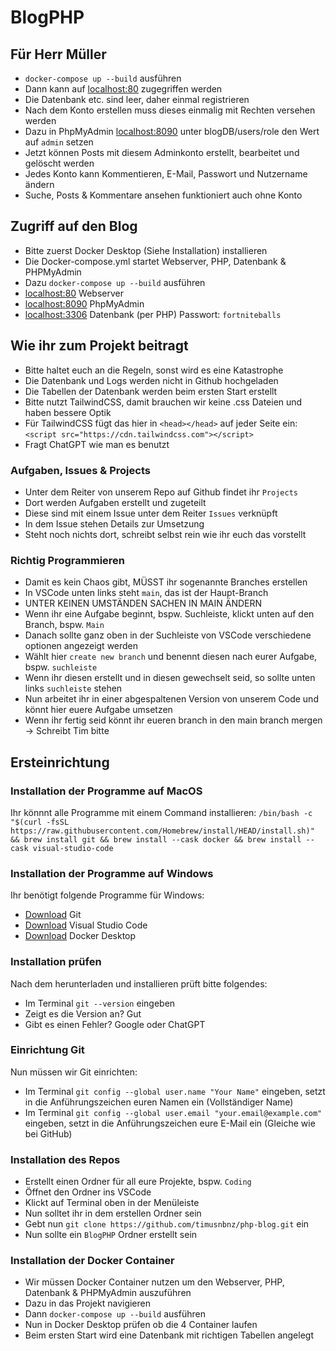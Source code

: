 # BlogPHP

## Für Herr Müller

- `docker-compose up --build` ausführen
- Dann kann auf [localhost:80](http://localhost:80) zugegriffen werden
- Die Datenbank etc. sind leer, daher einmal registrieren
- Nach dem Konto erstellen muss dieses einmalig mit Rechten versehen werden
- Dazu in PhpMyAdmin [localhost:8090](http://localhost:8090) unter blogDB/users/role den Wert auf `admin` setzen
- Jetzt können Posts mit diesem Adminkonto erstellt, bearbeitet und gelöscht werden
- Jedes Konto kann Kommentieren, E-Mail, Passwort und Nutzername ändern
- Suche, Posts & Kommentare ansehen funktioniert auch ohne Konto

## Zugriff auf den Blog

- Bitte zuerst Docker Desktop (Siehe Installation) installieren
- Die Docker-compose.yml startet Webserver, PHP, Datenbank & PHPMyAdmin
- Dazu `docker-compose up --build` ausführen
- [localhost:80](http://localhost:80) Webserver
- [localhost:8090](http://localhost:8090) PhpMyAdmin
- [localhost:3306](http://localhost:3306) Datenbank (per PHP) Passwort: `fortniteballs`

## Wie ihr zum Projekt beitragt

- Bitte haltet euch an die Regeln, sonst wird es eine Katastrophe
- Die Datenbank und Logs werden nicht in Github hochgeladen
- Die Tabellen der Datenbank werden beim ersten Start erstellt
- Bitte nutzt TailwindCSS, damit brauchen wir keine .css Dateien und haben bessere Optik
- Für TailwindCSS fügt das hier in `<head></head>` auf jeder Seite ein: `<script src="https://cdn.tailwindcss.com"></script>`
- Fragt ChatGPT wie man es benutzt

### Aufgaben, Issues & Projects

- Unter dem Reiter von unserem Repo auf Github findet ihr `Projects`
- Dort werden Aufgaben erstellt und zugeteilt
- Diese sind mit einem Issue unter dem Reiter `Issues` verknüpft
- In dem Issue stehen Details zur Umsetzung
- Steht noch nichts dort, schreibt selbst rein wie ihr euch das vorstellt

### Richtig Programmieren

- Damit es kein Chaos gibt, MÜSST ihr sogenannte Branches erstellen
- In VSCode unten links steht `main`, das ist der Haupt-Branch
- UNTER KEINEN UMSTÄNDEN SACHEN IN MAIN ÄNDERN
- Wenn ihr eine Aufgabe beginnt, bspw. Suchleiste, klickt unten auf den Branch, bspw. `Main`
- Danach sollte ganz oben in der Suchleiste von VSCode verschiedene optionen angezeigt werden
- Wählt hier `create new branch` und benennt diesen nach eurer Aufgabe, bspw. `suchleiste`
- Wenn ihr diesen erstellt und in diesen gewechselt seid, so sollte unten links `suchleiste` stehen
- Nun arbeitet ihr in einer abgespaltenen Version von unserem Code und könnt hier euere Aufgabe umsetzen
- Wenn ihr fertig seid könnt ihr eueren branch in den main branch mergen -> Schreibt Tim bitte

## Ersteinrichtung

### Installation der Programme auf MacOS

Ihr könnnt alle Programme mit einem Command installieren: `/bin/bash -c "$(curl -fsSL https://raw.githubusercontent.com/Homebrew/install/HEAD/install.sh)" && brew install git && brew install --cask docker && brew install --cask visual-studio-code`

### Installation der Programme auf Windows

Ihr benötigt folgende Programme für Windows:

- [Download](https://git-scm.com/downloads/win) Git
- [Download](https://code.visualstudio.com/download) Visual Studio Code
- [Download](https://www.docker.com/products/docker-desktop/) Docker Desktop

### Installation prüfen

Nach dem herunterladen und installieren prüft bitte folgendes:

- Im Terminal `git --version` eingeben
- Zeigt es die Version an? Gut
- Gibt es einen Fehler? Google oder ChatGPT

### Einrichtung Git

Nun müssen wir Git einrichten:

- Im Terminal `git config --global user.name "Your Name"` eingeben, setzt in die Anführungszeichen euren Namen ein (Vollständiger Name)
- Im Terminal `git config --global user.email "your.email@example.com"` eingeben, setzt in die Anführungszeichen eure E-Mail ein (Gleiche wie bei GitHub)

### Installation des Repos

- Erstellt einen Ordner für all eure Projekte, bspw. `Coding`
- Öffnet den Ordner ins VSCode
- Klickt auf Terminal oben in der Menüleiste
- Nun solltet ihr in dem erstellen Ordner sein
- Gebt nun `git clone https://github.com/timusnbnz/php-blog.git` ein
- Nun sollte ein `BlogPHP` Ordner erstellt sein

### Installation der Docker Container

- Wir müssen Docker Container nutzen um den Webserver, PHP, Datenbank & PHPMyAdmin auszuführen
- Dazu in das Projekt navigieren
- Dann `docker-compose up --build` ausführen
- Nun in Docker Desktop prüfen ob die 4 Container laufen
- Beim ersten Start wird eine Datenbank mit richtigen Tabellen angelegt
